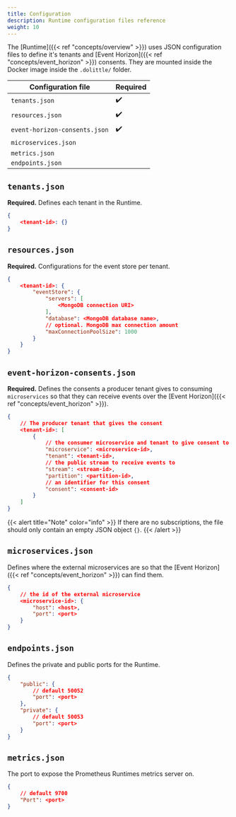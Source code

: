 ```yaml
---
title: Configuration
description: Runtime configuration files reference
weight: 10
---
```


The [Runtime]({{< ref "concepts/overview" >}}) uses JSON configuration files to define it's tenants and [Event Horizon]({{< ref "concepts/event_horizon" >}}) consents. They are mounted inside the Docker image inside the `.dolittle/` folder.

| Configuration file            | Required |
|-------------------------------|----------|
| `tenants.json`                | ✔️        |
| `resources.json`              | ✔️        |
| `event-horizon-consents.json` | ✔️        |
| `microservices.json`          |  ️        |
| `metrics.json`                |          |
| `endpoints.json`              |          |

## `tenants.json`
**Required.** Defines each tenant in the Runtime. 
```json
{
    <tenant-id>: {}
}
```

## `resources.json`
**Required.** Configurations for the event store per tenant. 
```json
{
    <tenant-id>: {
        "eventStore": {
            "servers": [
                <MongoDB connection URI>
            ],
            "database": <MongoDB database name>,
            // optional. MongoDB max connection amount
            "maxConnectionPoolSize": 1000
        }
    }
}
```

## `event-horizon-consents.json`
**Required.** Defines the consents a producer tenant gives to consuming `microservices` so that they can receive events over the [Event Horizon]({{< ref "concepts/event_horizon" >}}).
```json
{
    // The producer tenant that gives the consent
    <tenant-id>: [
        {
            // the consumer microservice and tenant to give consent to
            "microservice": <microservice-id>,
            "tenant": <tenant-id>,
            // the public stream to receive events to
            "stream": <stream-id>,
            "partition": <partition-id>,
            // an identifier for this consent 
            "consent": <consent-id>
        }
    ]
}
```
{{< alert title="Note" color="info" >}}
If there are no subscriptions, the file should only contain an empty JSON object `{}`.
{{< /alert >}}

## `microservices.json`
Defines where the external microservices are so that the [Event Horizon]({{< ref "concepts/event_horizon" >}}) can find them.
```json
{
    // the id of the external microservice
    <microservice-id>: {
        "host": <host>,
        "port": <port>
    }
}
```

## `endpoints.json`
Defines the private and public ports for the Runtime.
```json
{
    "public": {
        // default 50052
        "port": <port>
    },
    "private": {
        // default 50053
        "port": <port>
    }
}
```

## `metrics.json`
The port to expose the Prometheus Runtimes metrics server on.
```json
{
    // default 9700
    "Port": <port>
}
```
